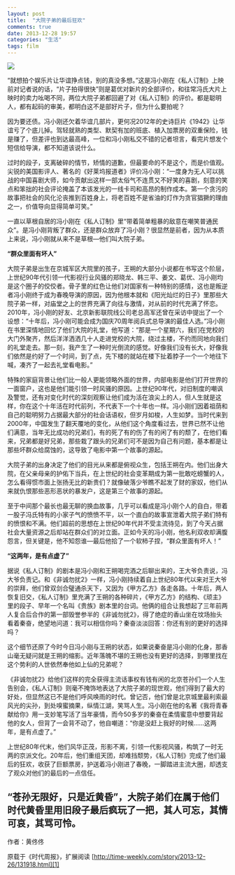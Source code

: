 ```yaml
---
layout: post
title:  "大院子弟的最后狂欢"
comments: true
date: 2013-12-28 19:57
categories: "生活"
tags: film
---  
```


![](http://time-weekly.com/uploadfile/2013/1226/20131226015508819.jpg)  

“就想拍个娱乐片让华谊挣点钱，别的真没多想。”这是冯小刚在《私人订制》上映前对记者说的话，“片子拍得很快”则是葛优对新片的全部评价，和往常冯氏大片上映时的卖力吆喝不同，两位大院子弟都回避了对《私人订制》的评价。都是聪明人，都有起码的审美，都明白这不是部好片子，但为什么要拍呢？

因为要还债。冯小刚还欠着华谊几部片，更何况2012年的史诗巨片《1942》让华谊亏了个底儿掉。驾轻就熟的类型、默契有加的班底、植入加票房的双重保险，钱是赚了，但差评也到达最高峰，一位和冯小刚私交不错的记者坦言，看完片想发个短信给导演，都不知道该说什么。

过时的段子，支离破碎的情节，矫情的道歉，但最要命的不是这个，而是价值观。尖锐的美国影评人、著名的《好莱坞报道者》评价冯小刚：“一度身为无人可以挑战的中国喜剧大师，如今贡献出这样一部太俗气不连贯又不好笑的喜剧，刻意的笑点和笨拙的社会评论掩盖了本该发光的一线卡司和高昂的制作成本。第一个贪污的故事把社会的风化沦丧推到百姓身上，将老百姓不是省油的灯作为贪官猖獗的理由之一，价值导向显得简单可笑。”

一直以草根自居的冯小刚在《私人订制》里“带着简单粗暴的敌意在嘲笑普通民众”。是冯小刚背叛了群众，还是群众放弃了冯小刚？很显然是前者，因为从本质上来说，冯小刚就从来不是草根—他们叫大院子弟。

**“群众里面有坏人”**

大院子弟是出生在京城军区大院里的孩子，王朔的大部分小说都在书写这个阶层，上世纪90年代引领一代影视行业风骚的郑晓龙、韩三平、姜文、葛优、冯小刚均是这个圈子的佼佼者。骨子里的红色让他们对国家有一种特别的感情，这也是叛逆者冯小刚终于成为春晚导演的原因，因为他根本就和《阳光灿烂的日子》里那些大院子弟一样，对庙堂之上的世界充满了向往与激情，对从前的时代充满了怀恋。2010年，冯小刚的好友、北京新影联院线公司老总高军还曾在采访中提出了一个设想：“十年后，冯小刚可能会成为国庆70周年阅兵式总导演的最佳人选。”冯小刚在书里深情地回忆了他们大院的礼堂，他写道：“那是一个星期六，我们在党校的大门外聚齐，然后洋洋洒洒几十人走进党校的大院，绕过主楼，不约而同地向我们的礼堂走去。那一刻，我产生了一种时光倒流的感觉。好像我们没有长大，好像我们依然是约好了一个时间，到了点，先下楼的就站在楼下扯着脖子一个一个地往下喊，凑齐了一起去礼堂看电影。”

特殊的家庭背景让他们比一般人更能领略外面的世界，内部电影是他们打开世界的一面窗户，这也是他们能引领一时风骚的原因。上世纪90年代，对旧制度的嘲讽及警觉，还有对变化时代的深刻观察让他们成为活在浪尖上的人，但人生就是这样，你在这个十年活在时代前列，不代表下一个十年也一样。冯小刚们因着祖荫和自己的聪明努力占据最大部分的社会话语权，但岁月如梭，人生如梦。当时代来到2000年，中国发生了翻天覆地的变化，从他们这个角度看过去，世界已然不让他们满意，当年无比成功的兄弟们，有的死了有的伤了有的闲了有的颓了，在他们看来，兄弟都是好兄弟，那些栽了跟头的兄弟们可不是因为自己有问题，基本都是让那些坏群众给腐蚀的，这导致了电影中第一个故事的源起。

大院子弟的出身决定了他们的目光从来都是俯视众生，包括王朔在内。他们出身大院，在父亲母亲的护佑下当兵，在上世纪的社会变革期成为第一批敢吃螃蟹的人，怎么看得惯市面上张扬无比的新贵们？就像破落少爷瞧不起发了财的家奴，他们从来就仇恨那些恶形恶状的暴发户，这是第三个故事的源起。

至于中间那个最长也最无聊的换血故事，几乎可以看成是冯小刚个人的自白，带着一股子冯氏特有的小家子气的愤愤不平，以一个直白的故事宣泄着大院子弟们特有的愤恨和不满。他们超前的思想在上世纪90年代并不受主流待见，到了今天占据社会大量资源之后却站在群众们的对立面。正如今天的冯小刚，他名利双收却满腹怨言，但关键是，他不知怨谁—最后他拾了一个软柿子捏，“群众里面有坏人！”

**“这两年，是有点虚了”**

据说《私人订制》的剧本是冯小刚和王朔喝完酒之后聊出来的，王大爷负责说，冯大爷负责记。和《非诚勿扰2》一样，冯小刚持续着自上世纪80年代以来对王大爷的崇拜，他们曾双剑合璧通杀天下，又因为《甲方乙方》各走各路。十年后，两人恢复旧交，《私人订制》里充满了王朔的各种碎片，《甲方乙方》的结构、《顽主》里的段子、早年一个名叫《贵族》剧本里的台词。他俩的组合让我想起了三年前两人复合后合作的第一部毁誉参半的《非诚勿扰2》，得了绝症的香山坐在坟场抬头看着秦奋，绝望地问道：我可以相信你吗？秦奋淡淡回答：你还有别的更好的选择吗？

这个细节还原了今时今日冯小刚与王朔的状态，如果说秦奋是冯小刚的化身，那香山毫无疑问就是王朔的缩影。近年落魄不堪的王朔也没有更好的选择，到哪里找在这个势利的人世依然奉他如上仙的兄弟呢？

《非诚勿扰2》给他们这样的完全获得主流话事权有钱有闲的北京苍孙们一个人生告别会，《私人订制》则毫不掩饰地表达了大院子弟的现世观，他们得到了最大的好处，但显然这已不是他们呼风唤雨的时代。曾记否，他们曾是北京城里最利索最风光的尖孙，到处嗅蜜摘果，纵情江湖，笑骂人生。冯小刚在他的名著《我将青春献给你》用一支妙笔写活了当年豪情，而今50多岁的秦奋在柔情蜜意中想要背起他的女人，但背了一会背不动了，他自嘲道：“你是没赶上我好的时候……这两年，是有点虚了。”

上世纪80年代末，他们风华正茂，形影不离，引领一代影视风骚，构筑了一时无两的京派文化。20年后，他们重组天团，却难挡颓势，《私人订制》完成了他们最后的狂欢，收获了巨额票房，护送着冯小刚进了春晚，一脚踏进主流大圈，却透支了观众对他们的最后的一点信任。  

“苍孙无限好，只是近黄昏”，大院子弟们在属于他们时代黄昏里用旧段子最后疯玩了一把，其人可忘，其情可哀，其骂可怜。
------
作者：黄佟佟

原载于《时代周报》，扩展阅读  [http://time-weekly.com/story/2013-12-26/131918.html][1] 


  [1]: http://time-weekly.com/story/2013-12-26/131918.html
